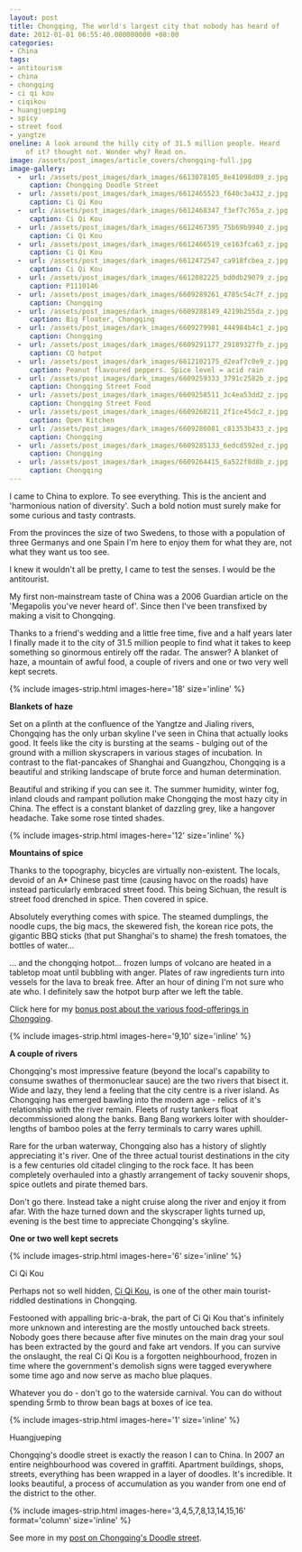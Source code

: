 ```yaml
---
layout: post
title: Chongqing, The world's largest city that nobody has heard of
date: 2012-01-01 06:55:40.000000000 +08:00
categories:
- China
tags:
- antitourism
- china
- chongqing
- ci qi kou
- ciqikou
- huangjueping
- spicy
- street food
- yangtze
oneline: A look around the hilly city of 31.5 million people. Heard
    of it? thought not. Wonder why? Read on.
image: /assets/post_images/article_covers/chongqing-full.jpg
image-gallery:
  -  url: /assets/post_images/dark_images/6613078105_8e41098d09_z.jpg
     caption: Chongqing Doodle Street
  -  url: /assets/post_images/dark_images/6612465523_f640c3a432_z.jpg
     caption: Ci Qi Kou
  -  url: /assets/post_images/dark_images/6612468347_f3ef7c765a_z.jpg
     caption: Ci Qi Kou
  -  url: /assets/post_images/dark_images/6612467395_75b69b9940_z.jpg
     caption: Ci Qi Kou
  -  url: /assets/post_images/dark_images/6612466519_ce163fca63_z.jpg
     caption: Ci Qi Kou
  -  url: /assets/post_images/dark_images/6612472547_ca918fcbea_z.jpg
     caption: Ci Qi Kou
  -  url: /assets/post_images/dark_images/6612082225_bd0db29079_z.jpg
     caption: P1110146
  -  url: /assets/post_images/dark_images/6609289261_4785c54c7f_z.jpg
     caption: Chongqing
  -  url: /assets/post_images/dark_images/6609288149_4219b255da_z.jpg
     caption: Big Floater, Chongqing
  -  url: /assets/post_images/dark_images/6609279981_444984b4c1_z.jpg
     caption: Chongqing
  -  url: /assets/post_images/dark_images/6609291177_29189327fb_z.jpg
     caption: CQ hotpot
  -  url: /assets/post_images/dark_images/6612102175_d2eaf7c0e9_z.jpg
     caption: Peanut flavoured peppers. Spice level = acid rain
  -  url: /assets/post_images/dark_images/6609259333_3791c2582b_z.jpg
     caption: Chongqing Street Food
  -  url: /assets/post_images/dark_images/6609258511_3c4ea53dd2_z.jpg
     caption: Chongqing Street Food
  -  url: /assets/post_images/dark_images/6609260211_2f1ce45dc2_z.jpg
     caption: Open Kitchen
  -  url: /assets/post_images/dark_images/6609286081_c81353b433_z.jpg
     caption: Chongqing
  -  url: /assets/post_images/dark_images/6609285133_6edcd592ed_z.jpg
     caption: Chongqing
  -  url: /assets/post_images/dark_images/6609264415_6a522f8d8b_z.jpg
     caption: Chongqing
---
```

I came to China to explore. To see everything. This is the ancient and 'harmonious nation of diversity'. Such a bold notion must surely make for some curious and tasty contrasts.

From the provinces the size of two Swedens, to those with a population of three Germanys and one Spain I'm here to enjoy them for what they are, not what they want us too see.

I knew it wouldn't all be pretty, I came to test the senses. I would be the antitourist.

My first non-mainstream taste of China was a 2006 Guardian article on the 'Megapolis you've never heard of'. Since then I've been transfixed by making a visit to Chongqing.

Thanks to a friend's wedding and a little free time, five and a half years later I finally made it to the city of 31.5 million people to find what it takes to keep something so ginormous entirely off the radar. The answer? A blanket of haze, a mountain of awful food, a couple of rivers and one or two very well kept secrets.

{% include images-strip.html images-here='18' size='inline' %}

<b>Blankets of haze</b>

Set on a plinth at the confluence of the Yangtze and Jialing rivers, Chongqing has the only urban skyline I've seen in China that actually looks good. It feels like the city is bursting at the seams - bulging out of the ground with a million skyscrapers in various stages of incubation. In contrast to the flat-pancakes of Shanghai and Guangzhou, Chongqing is a beautiful and striking landscape of brute force and human determination.

Beautiful and striking if you can see it. The summer humidity, winter fog, inland clouds and rampant pollution make Chongqing the most hazy city in China. The effect is a constant blanket of dazzling grey, like a hangover headache. Take some rose tinted shades.

{% include images-strip.html images-here='12' size='inline' %}

<b>Mountains of spice</b>

Thanks to the topography, bicycles are virtually non-existent. The locals, devoid of an A* Chinese past time (causing havoc on the roads) have instead particularly embraced street food. This being Sichuan, the result is street food drenched in spice. Then covered in spice.

Absolutely everything comes with spice. The steamed dumplings, the noodle cups, the big macs, the skewered fish, the korean rice pots, the gigantic BBQ sticks (that put Shanghai's to shame) the fresh tomatoes, the bottles of water... 

... and the chongqing hotpot... frozen lumps of volcano are heated in a tabletop moat until bubbling with anger. Plates of raw ingredients turn into vessels for the lava to break free. After an hour of dining I'm not sure who ate who. I definitely saw the hotpot burp after we left the table.

Click here for my <a href="http://www.triplefiveshanghai.com/chongqing-street-food-spice/">bonus post about the various food-offerings in Chongqing</a>.

{% include images-strip.html images-here='9,10' size='inline' %}

<b>A couple of rivers</b>

Chongqing's most impressive feature (beyond the local's capability to consume swathes of thermonuclear sauce) are the two rivers that bisect it. Wide and lazy, they lend a feeling that the city centre is a river island. As Chongqing has emerged bawling into the modern age - relics of it's relationship with the river remain. Fleets of rusty tankers float decommissioned along the banks. Bang Bang workers loiter with shoulder-lengths of bamboo poles at the ferry terminals to carry wares uphill.

Rare for the urban waterway, Chongqing also has a history of slightly appreciating it's river. One of the three actual tourist destinations in the city is a few centuries old citadel clinging to the rock face. It has been completely overhauled into a ghastly arrangement of tacky souvenir shops, spice outlets and pirate themed bars.

Don't go there. Instead take a night cruise along the river and enjoy it from afar. With the haze turned down and the skyscraper lights turned up, evening is the best time to appreciate Chongqing's skyline.

<b>One or two well kept secrets</b>

{% include images-strip.html images-here='6' size='inline' %}

Ci Qi Kou

Perhaps not so well hidden, <a href="http://www.travelchinaguide.com/attraction/chongqing/ciqikou.htm">Ci Qi Kou</a>, is one of the other main tourist-riddled destinations in Chongqing.

Festooned with appalling bric-a-brak, the part of Ci Qi Kou that's infinitely more unknown and interesting are the mostly untouched back streets. Nobody goes there because after five minutes on the main drag your soul has been extracted by the gourd and fake art vendors. If you can survive the onslaught, the real Ci Qi Kou is a forgotten neighbourhood, frozen in time where the government's demolish signs were tagged everywhere some time ago and now serve as macho blue plaques.

Whatever you do - don't go to the waterside carnival. You can do without spending 5rmb to throw bean bags at boxes of ice tea.

{% include images-strip.html images-here='1' size='inline' %}

Huangjueping

Chongqing's doodle street is exactly the reason I can to China. In 2007 an entire neighbourhood was covered in graffiti. Apartment buildings, shops, streets, everything has been wrapped in a layer of doodles. It's incredible. It looks beautiful, a process of accumulation as you wander from one end of the district to the other.

{% include images-strip.html images-here='3,4,5,7,8,13,14,15,16' format='column' size='inline' %}

See more in my <a href="http://www.triplefiveshanghai.com/chongqing-doodle-street/">post on Chongqing's Doodle street</a>.